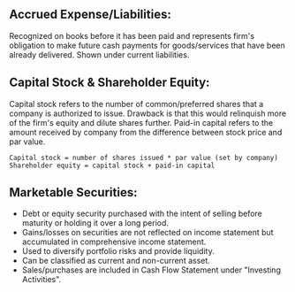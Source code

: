 ## Accrued Expense/Liabilities:
Recognized on books before it has been paid and represents firm's obligation to make future cash payments for goods/services that have been already delivered. Shown under current liabilities. 

## Capital Stock & Shareholder Equity:
Capital stock refers to the number of common/preferred shares that a company is authorized to issue. Drawback is that this would relinquish more of the firm's equity and dilute shares further. Paid-in capital refers to the amount received by company from the difference between stock price and par value.

```
Capital stock = number of shares issued * par value (set by company)
Shareholder equity = capital stock + paid-in capital 
```

## Marketable Securities:
- Debt or equity security purchased with the intent of selling before maturity or holding it over a long period.
- Gains/losses on securities are not reflected on income statement but accumulated in comprehensive income statement.
- Used to diversify portfolio risks and provide liquidity.
- Can be classified as current and non-current asset.
- Sales/purchases are included in Cash Flow Statement under "Investing Activities". 


